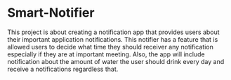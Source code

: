 # Smart-Notifier

This project is about creating a notification app that provides users about their important
application notifications. This notifier has a feature that is allowed users to decide what time they
should receiver any notification especially if they are at important meeting. Also, the app will
include notification about the amount of water the user should drink every day and receive a
notifications regardless that. 
